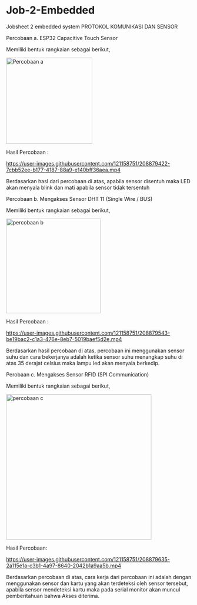 # Job-2-Embedded
Jobsheet 2 embedded system  PROTOKOL KOMUNIKASI DAN SENSOR


Percobaan a.  ESP32 Capacitive Touch Sensor

Memiliki bentuk rangkaian sebagai berikut,

<img width="234" alt="Percobaan a" src="https://user-images.githubusercontent.com/121158751/208879373-58bbe23a-3675-4701-a52f-ca35cd3d230a.png">


Hasil Percobaan :


https://user-images.githubusercontent.com/121158751/208879422-7cbb52ee-b177-4187-88a9-e140bff36aea.mp4


Berdasarkan hasl dari percobaan di atas, apabila sensor disentuh maka LED akan menyala blink dan mati apabila sensor tidak tersentuh

Percobaan b. Mengakses Sensor DHT 11 (Single Wire / BUS)

Memiliki bentuk rangkaian sebagai berikut,

<img width="257" alt="percobaan b" src="https://user-images.githubusercontent.com/121158751/208879478-abd0826e-1af3-47d3-bdab-9831c6194879.png">


Hasil Percobaan :



https://user-images.githubusercontent.com/121158751/208879543-be19bac2-c1a3-476e-8eb7-5019baef5d2e.mp4



Berdasarkan hasil percobaan di atas, percobaan ini menggunakan sensor suhu dan cara bekerjanya adalah ketika sensor suhu menangkap suhu
di atas 35 derajat celsius maka lampu led akan menyala berkedip.

Perobaan c.  Mengakses Sensor RFID (SPI Communication)

Memiliki bentuk rangkaian sebagai berikut,

<img width="395" alt="percobaan c" src="https://user-images.githubusercontent.com/121158751/208879598-304ccadb-5682-4ecd-a946-67244f2288dc.png">


Hasil Percobaan:


https://user-images.githubusercontent.com/121158751/208879635-2a115e1a-c3b1-4a97-8640-2042b1a9aa5b.mp4




Berdasarkan percobaan di atas, cara kerja dari percobaan ini adalah dengan menggunakan sensor dan kartu yang akan terdeteksi oleh sensor tersebut,
apabila sensor mendeteksi kartu maka pada serial monitor akan muncul pemberitahuan bahwa Akses diterima.
